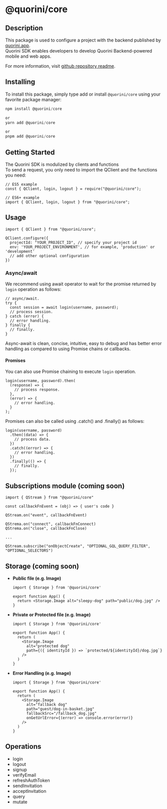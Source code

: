 # @quorini/core

## Description
This package is used to configure a project with the backend published by [quorini.app](https://quorini.app/).\
Quorini SDK enables developers to develop Quorini Backend-powered mobile and web apps.

For more information, visit [github repository readme](https://github.com/quorini/quorini-js-sdk#quorini-sdk).

## Installing
To install this package, simply type add or install `@quorini/core` using your favorite package manager:

```ts
npm install @quorini/core

or
yarn add @quorini/core

or
pnpm add @quorini/core
```

## Getting Started
The Quorini SDK is modulized by clients and functions\
To send a request, you only need to import the QClient and the functions you need:

```tsx
// ES5 example
const { QClient, login, logout } = require("@quorini/core");
```
```tsx
// ES6+ example
import { QClient, login, logout } from "@quorini/core";
```

## Usage
```tsx
import { QClient } from "@quorini/core";

QClient.configure({
  projectId: "YOUR_PROJECT_ID", // specify your project id
  env: 'YOUR_PROJECT_ENVIRONMENT', // for example, 'production' or 'development'
  // add other optional configuration
})
```

### Async/await
We recommend using await operator to wait for the promise returned by `login` operation as follows:
```tsx
// async/await.
try {
  const session = await login(username, password);
  // process session.
} catch (error) {
  // error handling.
} finally {
  // finally.
}
```

Async-await is clean, concise, intuitive, easy to debug and has better error handling as compared to using Promise chains or callbacks.
#### Promises
You can also use Promise chaining to execute `login` operation.
```tsx
login(username, password).then(
  (response) => {
    // process response.
  },
  (error) => {
    // error handling.
  }
);
```
Promises can also be called using .catch() and .finally() as follows:
```tsx
login(username, password)
  .then((data) => {
    // process data.
  })
  .catch((error) => {
    // error handling.
  })
  .finally(() => {
    // finally.
  });
```

## **Subscriptions module (coming soon)**

```tsx
import { QStream } from "@quorini/core"

const callbackFnEvent = (obj) => { user's code }

QStream.on("event", callbackFnEvent)

QStrema.on("connect", callbackFnConnect)
QStrema.on("close", callbackFnClose)

...

QStream.subscribe("onObjectCreate", "OPTIONAL_GQL_QUERY_FILTER", "OPTIONAL_SELECTORS")
```

## **Storage (coming soon)**
- **Public file (e.g. Image)**

  ```tsx
  import { Storage } from '@quorini/core'

  export function App() {
    return <Storage.Image alt="sleepy-dog" path="public/dog.jpg" />
  }
  ```
- **Private or Protected file (e.g. Image)**

  ```tsx
  import { Storage } from '@quorini/core'

  export function App() {
    return (
      <Storage.Image
        alt="protected dog"
        path={({ identityId }) => `protected/${identityId}/dog.jpg`}
      />
    )
  }
  ```
- **Error Handling (e.g. Image)**

  ```tsx
  import { Storage } from '@quorini/core'

  export function App() {
    return (
      <Storage.Image
        alt="fallback dog"
        path="guest/dog-in-basket.jpg"
        fallbackSrc="/fallback_dog.jpg"
        onGetUrlError={(error) => console.error(error)}
      />
    )
  }
  ```

## Operations
- login
- logout
- signup
- verifyEmail
- refreshAuthToken
- sendInvitation
- acceptInvitation
- query
- mutate

